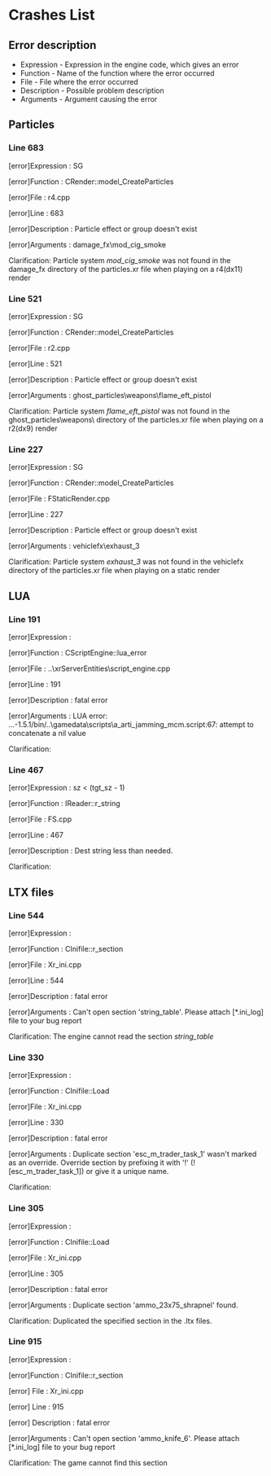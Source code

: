 # Crashes List

## Error description

- Expression - Expression in the engine code, which gives an error
- Function - Name of the function where the error occurred
- File - File where the error occurred
- Description - Possible problem description
- Arguments - Argument causing the error

## Particles

### Line 683

[error]Expression    : SG

[error]Function      : CRender::model_CreateParticles

[error]File          : r4.cpp

[error]Line          : 683

[error]Description   : Particle effect or group doesn't exist

[error]Arguments     : damage_fx\mod_cig_smoke

Clarification: Particle system *mod_cig_smoke* was not found in the damage_fx directory of the particles.xr file when playing on a r4(dx11) render

### Line 521

[error]Expression    : SG

[error]Function      : CRender::model_CreateParticles

[error]File          : r2.cpp

[error]Line          : 521

[error]Description   : Particle effect or group doesn't exist

[error]Arguments     : ghost_particles\weapons\flame_eft_pistol

Clarification: Particle system *flame_eft_pistol* was not found in the ghost_particles\weapons\ directory of the particles.xr file when playing on a r2(dx9) render

### Line 227

[error]Expression    : SG

[error]Function      : CRender::model_CreateParticles

[error]File          : FStaticRender.cpp

[error]Line          : 227

[error]Description   : Particle effect or group doesn't exist

[error]Arguments     : vehiclefx\exhaust_3

Clarification: Particle system *exhaust_3* was not found in the vehiclefx directory of the particles.xr file when playing on a static render

## LUA

### Line 191

[error]Expression    : <no expression>

[error]Function      : CScriptEngine::lua_error

[error]File          : ..\xrServerEntities\script_engine.cpp

[error]Line          : 191

[error]Description   : fatal error

[error]Arguments     : LUA error: ...-1.5.1/bin/..\gamedata\scripts\a_arti_jamming_mcm.script:67: attempt to concatenate a nil value

Clarification: 

### Line 467

[error]Expression    : sz < (tgt_sz - 1)

[error]Function      : IReader::r_string

[error]File          : FS.cpp

[error]Line          : 467

[error]Description   : Dest string less than needed.

Clarification: 

## LTX files

### Line 544

[error]Expression    : <no expression>

[error]Function      : CInifile::r_section

[error]File          : Xr_ini.cpp

[error]Line          : 544

[error]Description   : fatal error

[error]Arguments     : Can't open section 'string_table'. Please attach [*.ini_log] file to your bug report

Clarification: The engine cannot read the section *string_table*

### Line 330

[error]Expression    : <no expression>

[error]Function      : CInifile::Load

[error]File          : Xr_ini.cpp

[error]Line          : 330

[error]Description   : fatal error

[error]Arguments     : Duplicate section 'esc_m_trader_task_1' wasn't marked as an override. Override section by prefixing it with '!' (![esc_m_trader_task_1]) or give it a unique name.

Clarification: 

### Line 305

[error]Expression    : <no expression>

[error]Function      : CInifile::Load

[error]File          : Xr_ini.cpp

[error]Line          : 305

[error]Description   : fatal error

[error]Arguments     : Duplicate section 'ammo_23x75_shrapnel' found.

Clarification: Duplicated the specified section in the .ltx files.

### Line 915

[error]Expression : <no expression>

[error]Function : CInifile::r_section

[error] File : Xr_ini.cpp

[error] Line : 915

[error] Description : fatal error

[error]Arguments : Can't open section 'ammo_knife_6'. Please attach [*.ini_log] file to your bug report

Clarification: The game cannot find this section